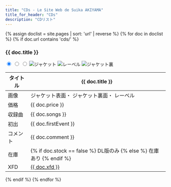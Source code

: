 ```yaml
---
title: "CDs - Le Site Web de Suika AKIYAMA"
title_for_header: "CDs"
description: "CDリスト"
---
```

<div>
{% assign doclist = site.pages | sort: 'url' | reverse %}
  {% for doc in doclist %}
    {% if doc.url contains 'cds/' %}
      <style>
        @media screen and (min-width:450px){
          #{{ doc.name | remove: '.md' }}_jacket_b:checked ~ img.cds-first-image {
            width:0%;
            transition: all 1s;
            position: absolute;
          }
          #{{ doc.name | remove: '.md' }}_jacket_c:checked ~ img.cds-first-image {
            width:0%;
            transition: all 1s;
            position: absolute;
          }
          #{{ doc.name | remove: '.md' }}_jacket_c:checked ~ .cds-third-image {
            width:0%;
            transition: all 1s;
            position: absolute;
            transition-delay: 0.5s;
          }
          #{{ doc.name | remove: '.md' }}_jacket_c:checked ~ .cds-second-image {
            transform: rotate(720deg);
            transition: all 1.5s;
            transition-delay: 1s;
          }
        }
        @media screen and (max-width:450px){
          #{{ doc.name | remove: '.md' }}_jacket_b:checked ~ img.cds-first-image {
            opacity: 0;
            transition: all 1s;
            position: absolute;
          }
          #{{ doc.name | remove: '.md' }}_jacket_c:checked ~ img.cds-first-image {
            opacity: 0;
            transition: all 1s;
            position: absolute;
          }
          #{{ doc.name | remove: '.md' }}_jacket_c:checked ~ .cds-third-image {
            opacity: 0;
            transition: all 1s;
            position: absolute;
            transition-delay: 0.5s;
          }
          #{{ doc.name | remove: '.md' }}_jacket_c:checked ~ .cds-second-image {
            transform: rotate(720deg);
            transition: all 1.5s;
            transition-delay: 1s;
          }
        }
      </style>
      <h3 id="{{ doc.title }}">{{ doc.title }}</h3>
      <div class="song-block">
        <div class="cds-float-left">
          <input type="radio" name="{{ doc.name | remove: '.md' }}_select" id="{{ doc.name | remove: '.md' }}_jacket_a" class="non" checked>
          <input type="radio" name="{{ doc.name | remove: '.md' }}_select" id="{{ doc.name | remove: '.md' }}_jacket_b" class="non">
          <input type="radio" name="{{ doc.name | remove: '.md' }}_select" id="{{ doc.name | remove: '.md' }}_jacket_c" class="non">
          <img src="https://sueakiyama.github.io/cds/images/{{ doc.name | remove: '.md' }}_a.webp" alt="ジャケット" class="cds-first-image cds-images">
          <img src="https://sueakiyama.github.io/cds/images/{{ doc.name | remove: '.md' }}_c.webp" alt="レーベル" class="cds-second-image cds-images">
          <img src="https://sueakiyama.github.io/cds/images/{{ doc.name | remove: '.md' }}_b.webp" alt="ジャケット裏" class="cds-third-image cds-images">
        </div>
        <table class="cds-float-right">
          <thead>
            <tr>
              <th>タイトル</th>
              <th>{{ doc.title }}</th>
            </tr>
          </thead>
          <tbody>
            <tr>
              <td>画像</td>
              <td>
                <label for="{{ doc.name | remove: '.md' }}_jacket_a"><a>ジャケット表面</a></label>・
                <label for="{{ doc.name | remove: '.md' }}_jacket_b"><a>ジャケット裏面</a></label>・
                <label for="{{ doc.name | remove: '.md' }}_jacket_c"><a>レーベル</a></label>
              </td>
            </tr>
            <tr>
              <td>価格</td>
              <td>{{ doc.price }}</td>
            </tr>
            <tr>
              <td>収録曲</td>
              <td>{{ doc.songs }}</td>
            </tr>
            <tr>
              <td>初出</td>
              <td>{{ doc.firstEvent }}</td>
            </tr>
            <tr>
              <td>コメント</td>
              <td>{{ doc.comment }}</td>
            </tr>
            <tr>
              <td>在庫</td>
              <td>
                {% if doc.stock == false %}
                DL版のみ
                {% else %}
                在庫あり
                {% endif %}
              </td>
            </tr>
            <tr>
              <td>XFD</td>
              <td><a href="https://nico.ms/{{ doc.xfd }}" target="_blank">{{ doc.xfd }}</a></td>
            </tr>
          </tbody>
        </table>
      </div>
    {% endif %}
  {% endfor %}
</div>
